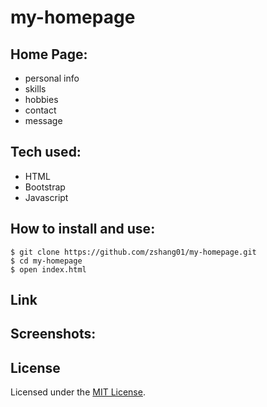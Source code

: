 # my-homepage

## Home Page:
* personal info
* skills
* hobbies
* contact
* message

## Tech used:
* HTML
* Bootstrap
* Javascript

## How to install and use:
```
$ git clone https://github.com/zshang01/my-homepage.git
$ cd my-homepage
$ open index.html

```

## Link


## Screenshots:


## License
Licensed under the [MIT License](LICENSE).
